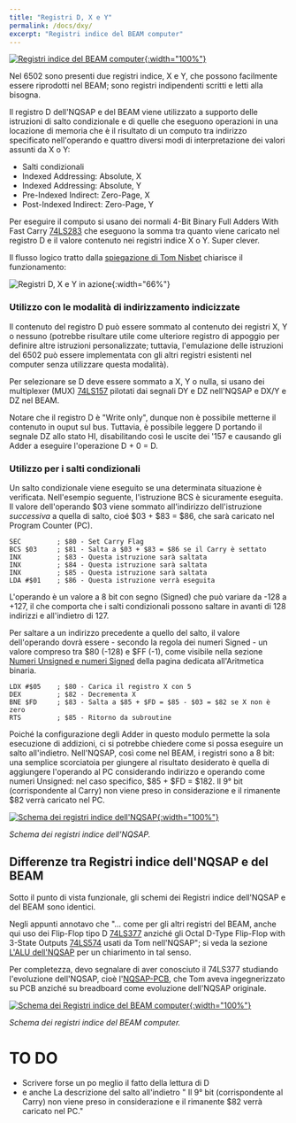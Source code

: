 ```yaml
---
title: "Registri D, X e Y"
permalink: /docs/dxy/
excerpt: "Registri indice del BEAM computer"
---
```

[![Registri indice del BEAM computer](../../assets/dxy/60-beam-dxy.png "Registri indice del BEAM computer"){:width="100%"}](../../assets/dxy/60-beam-dxy.png)

Nel 6502 sono presenti due registri indice, X e Y, che possono facilmente essere riprodotti nel BEAM; sono registri indipendenti scritti e letti alla bisogna.

Il registro D dell'NQSAP e del BEAM viene utilizzato a supporto delle istruzioni di salto condizionale e di quelle che eseguono operazioni in una locazione di memoria che è il risultato di un computo tra indirizzo specificato nell'operando e quattro diversi modi di interpretazione dei valori assunti da X o Y:

- Salti condizionali
- Indexed Addressing: Absolute, X
- Indexed Addressing: Absolute, Y
- Pre-Indexed Indirect: Zero-Page, X
- Post-Indexed Indirect: Zero-Page, Y

Per eseguire il computo si usano dei normali 4-Bit Binary Full Adders With Fast Carry <a href = "https://www.ti.com/lit/ds/symlink/sn54s283.pdf" target = "_blank">74LS283</a> che eseguono la somma tra quanto viene caricato nel registro D e il valore contenuto nei registri indice X o Y. Super clever.

Il flusso logico tratto dalla <a href = "https://tomnisbet.github.io/nqsap/docs/dxy-registers/" target = "_blank">spiegazione di Tom Nisbet</a> chiarisce il funzionamento:

![Registri D, X e Y in azione](../../assets/dxy/60-dxy-nqsap-tom-flow.png "Registri D, X e Y in azione"){:width="66%"}

### Utilizzo con le modalità di indirizzamento indicizzate

Il contenuto del registro D può essere sommato al contenuto dei registri X, Y o nessuno (potrebbe risultare utile come ulteriore registro di appoggio per definire altre istruzioni personalizzate; tuttavia, l'emulazione delle istruzioni del 6502 può essere implementata con gli altri registri esistenti nel computer senza utilizzare questa modalità).

Per selezionare se D deve essere sommato a X, Y o nulla, si usano dei multiplexer (MUX) <a href = "https://www.ti.com/lit/ds/symlink/sn74ls157.pdf" target = "_blank">74LS157</a> pilotati dai segnali DY e DZ nell'NQSAP e DX/Y e DZ nel BEAM.

Notare che il registro D è "Write only", dunque non è possibile metterne il contenuto in ouput sul bus. Tuttavia, è possibile leggere D portando il segnale DZ allo stato HI, disabilitando così le uscite dei '157 e causando gli Adder a eseguire l'operazione D + 0 = D.

### Utilizzo per i salti condizionali

Un salto condizionale viene eseguito se una determinata situazione è verificata. Nell'esempio seguente, l'istruzione BCS è sicuramente eseguita. Il valore dell'operando $03 viene sommato all'indirizzo dell'istruzione *successiva* a quella di salto, cioé $03 + $83 = $86, che sarà caricato nel Program Counter (PC).

~~~text
SEC         ; $80 - Set Carry Flag
BCS $03     ; $81 - Salta a $03 + $83 = $86 se il Carry è settato
INX         ; $83 - Questa istruzione sarà saltata
INX         ; $84 - Questa istruzione sarà saltata
INX         ; $85 - Questa istruzione sarà saltata
LDA #$01    ; $86 - Questa istruzione verrà eseguita
~~~

L'operando è un valore a 8 bit con segno (Signed) che può variare da -128 a +127, il che comporta che i salti condizionali possono saltare in avanti di 128 indirizzi e all'indietro di 127.

Per saltare a un indirizzo precedente a quello del salto, il valore dell'operando dovrà essere - secondo la regola dei numeri Signed - un valore compreso tra $80 (-128) e $FF (-1), come visibile nella sezione [Numeri Unsigned e numeri Signed](../math/#numeri-unsigned-e-numeri-signed) della pagina dedicata all'Aritmetica binaria.

~~~text
LDX #$05    ; $80 - Carica il registro X con 5
DEX         ; $82 - Decrementa X
BNE $FD     ; $83 - Salta a $85 + $FD = $85 - $03 = $82 se X non è zero
RTS         ; $85 - Ritorno da subroutine
~~~

Poiché la configurazione degli Adder in questo modulo permette la sola esecuzione di addizioni, ci si potrebbe chiedere come si possa eseguire un salto all'indietro. Nell'NQSAP, così come nel BEAM, i registri sono a 8 bit: una semplice scorciatoia per giungere al risultato desiderato è quella di aggiungere l'operando al PC considerando indirizzo e operando come numeri Unsigned: nel caso specifico, $85 + $FD = $182. Il 9° bit (corrispondente al Carry) non viene preso in considerazione e il rimanente $82 verrà caricato nel PC.

[![Schema dei registri indice dell'NQSAP](../../assets/dxy/60-nqsap-dxy-schema.png "Schema dei registri indice dell'NQSAP"){:width="100%"}](../../assets/dxy/60-nqsap-dxy-schema.png)

*Schema dei registri indice dell'NQSAP.*

## Differenze tra Registri indice dell'NQSAP e del BEAM

Sotto il punto di vista funzionale, gli schemi dei Registri indice dell'NQSAP e del BEAM sono identici.

Negli appunti annotavo che "... come per gli altri registri del BEAM, anche qui uso dei Flip-Flop tipo D <a href="https://www.ti.com/lit/ds/symlink/sn54ls377.pdf" target="_blank">74LS377</a> anziché gli Octal D-Type Flip-Flop with 3-State Outputs <a href="https://www.onsemi.com/pdf/datasheet/74vhc574-d.pdf" target="_blank">74LS574</a> usati da Tom nell'NQSAP"; si veda la sezione [L'ALU dell'NQSAP](../alu/#lalu-dellnqsap) per un chiarimento in tal senso.

Per completezza, devo segnalare di aver conosciuto il 74LS377 studiando l'evoluzione dell'NQSAP, cioè l'<a href = "https://tomnisbet.github.io/nqsap-pcb/" target="_blank">NQSAP-PCB</a>, che Tom aveva ingegnerizzato su PCB anziché su breadboard come evoluzione dell'NQSAP originale.

[![Schema dei Registri indice del BEAM computer](../../assets/dxy/60-beam-dxy-schema.png "Schema dei Registri indice del BEAM computer"){:width="100%"}](../../assets/dxy/60-beam-dxy-schema.png)

*Schema dei registri indice del BEAM computer.*

# TO DO
- Scrivere forse un po meglio il fatto della lettura di D
- e anche La descrizione del salto all'indietro " Il 9° bit (corrispondente al Carry) non viene preso in considerazione e il rimanente $82 verrà caricato nel PC."
